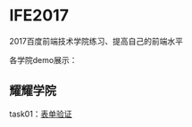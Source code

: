 # IFE2017

2017百度前端技术学院练习、提高自己的前端水平

各学院demo展示：
## 耀耀学院
task01：[表单验证](http://htmlpreview.github.io/?https://github.com/jacobbchan/IFE2017/blob/master/yaoyao%20college/task01.html)